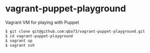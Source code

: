 # vagrant-puppet-playground
Vagrant VM for playing with Puppet


```bash
$ git clone git@github.com:qba73/vagrant-puppet-playground.git
$ cd vagrant-puppet-playground
$ vagrant up
$ vagrant ssh
```
